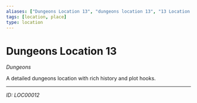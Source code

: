 ```yaml
---
aliases: ["Dungeons Location 13", "dungeons location 13", "13 Location Dungeons"]
tags: [location, place]
type: location
---
```


# Dungeons Location 13

*Dungeons*

A detailed dungeons location with rich history and plot hooks.

---
*ID: LOC00012*